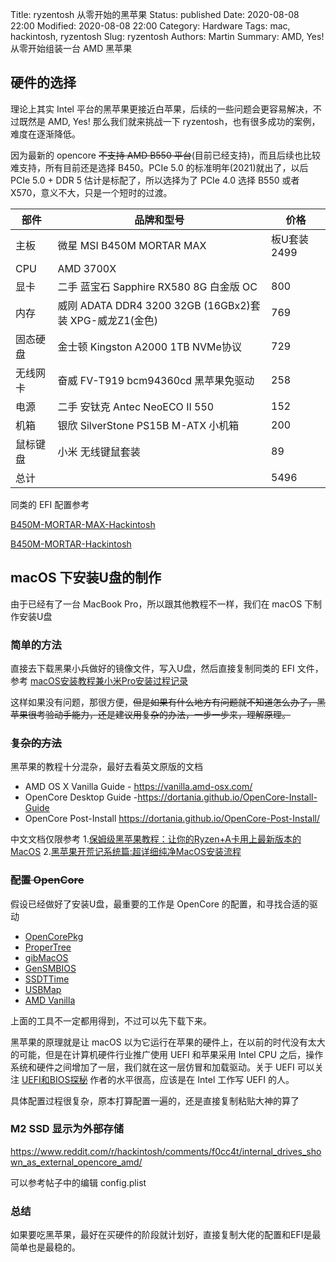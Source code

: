 Title: ryzentosh 从零开始的黑苹果
Status: published
Date: 2020-08-08 22:00
Modified: 2020-08-08 22:00
Category: Hardware
Tags: mac, hackintosh, ryzentosh
Slug: ryzentosh
Authors: Martin
Summary: AMD, Yes! 从零开始组装一台 AMD 黑苹果

## 硬件的选择

理论上其实 Intel 平台的黑苹果更接近白苹果，后续的一些问题会更容易解决，不过既然是 AMD, Yes! 那么我们就来挑战一下 ryzentosh，也有很多成功的案例，难度在逐渐降低。

因为最新的 opencore <del>不支持 AMD B550 平台</del>(目前已经支持)，而且后续也比较难支持，所有目前还是选择 B450。PCIe 5.0 的标准明年(2021)就出了，以后 PCIe 5.0 + DDR 5 估计是标配了，所以选择为了 PCIe 4.0 选择 B550 或者 X570，意义不大，只是一个短时的过渡。

| 部件     | 品牌和型号                                      | 价格         |
|----------|-------------------------------------------------|--------------|
| 主板     | 微星 MSI B450M MORTAR MAX                        | 板U套装 2499 |
| CPU      | AMD 3700X                                      |              |
| 显卡     | 二手 蓝宝石 Sapphire RX580 8G 白金版 OC              | 800          |
| 内存     | 威刚 ADATA DDR4 3200 32GB (16GBx2)套装 XPG-威龙Z1(金色)   | 769     |
| 固态硬盘 | 金士顿 Kingston A2000 1TB NVMe协议              | 729          |
| 无线网卡 | 奋威 FV-T919 bcm94360cd 黑苹果免驱动              | 258          |
| 电源     | 二手 安钛克 Antec NeoECO II 550                 | 152          |
| 机箱     | 银欣 SilverStone PS15B   M-ATX 小机箱           | 200          |
| 鼠标键盘  | 小米 无线键鼠套装                                | 89          |
| 总计     |                                                | 5496        |


同类的 EFI 配置参考

[B450M-MORTAR-MAX-Hackintosh](https://github.com/techysy/B450M-MORTAR-Hackintosh)

[B450M-MORTAR-Hackintosh](https://github.com/heyxiaobai/MSI-B450m-MORTAR-Hackintosh)

## macOS 下安装U盘的制作

由于已经有了一台 MacBook Pro，所以跟其他教程不一样，我们在 macOS 下制作安装U盘

### 简单的方法

直接去下载黑果小兵做好的镜像文件，写入U盘，然后直接复制同类的 EFI 文件，参考 [macOS安装教程兼小米Pro安装过程记录](https://blog.daliansky.net/MacOS-installation-tutorial-XiaoMi-Pro-installation-process-records.html)

这样如果没有问题，那很方便，<del>但是如果有什么地方有问题就不知道怎么办了，黑苹果很考验动手能力，还是建议用复杂的办法，一步一步来，理解原理。</del>

### <del>复杂的方法</del>

黑苹果的教程十分混杂，最好去看英文原版的文档

- AMD OS X Vanilla Guide - https://vanilla.amd-osx.com/
- OpenCore Desktop Guide -https://dortania.github.io/OpenCore-Install-Guide
- OpenCore Post-Install https://dortania.github.io/OpenCore-Post-Install/

中文文档仅限参考 1.[保姆级黑苹果教程：让你的Ryzen+A卡用上最新版本的MacOS](https://juejin.im/post/6844904135368654856) 
2.[黑苹果开荒记系统篇:超详细纯净MacOS安装流程](http://zhongce.sina.com.cn/article/view/53765/)

### <del>配置 OpenCore</del>

假设已经做好了安装U盘，最重要的工作是 OpenCore 的配置，和寻找合适的驱动

- [OpenCorePkg](https://github.com/acidanthera/OpenCorePkg/releases)
- [ProperTree](https://github.com/corpnewt/ProperTree.git)
- [gibMacOS](https://github.com/corpnewt/gibMacOS.git)
- [GenSMBIOS](https://github.com/corpnewt/GenSMBIOS.git)
- [SSDTTime](https://github.com/corpnewt/SSDTTime.git)
- [USBMap](https://github.com/corpnewt/USBMap.git)
- [AMD Vanilla](https://github.com/AMD-OSX/AMD_Vanilla/tree/opencore)

上面的工具不一定都用得到，不过可以先下载下来。

黑苹果的原理就是让 macOS 以为它运行在苹果的硬件上，在以前的时代没有太大的可能，但是在计算机硬件行业推广使用 UEFI 和苹果采用 Intel CPU 之后，操作系统和硬件之间增加了一层，我们就在这一层仿冒和加载驱动。关于 UEFI 可以关注 [UEFI和BIOS探秘](https://zhuanlan.zhihu.com/UEFIBlog) 作者的水平很高，应该是在 Intel 工作写 UEFI 的人。

具体配置过程很复杂，原本打算配置一遍的，还是直接复制粘贴大神的算了

### M2 SSD 显示为外部存储

https://www.reddit.com/r/hackintosh/comments/f0cc4t/internal_drives_shown_as_external_opencore_amd/

可以参考帖子中的编辑 config.plist

### 总结

如果要吃黑苹果，最好在买硬件的阶段就计划好，直接复制大佬的配置和EFI是最简单也是最稳的。




